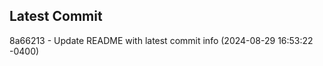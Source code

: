 
## Latest Commit
8a66213 - Update README with latest commit info (2024-08-29 16:53:22 -0400) <Yunxi-Zhou>
